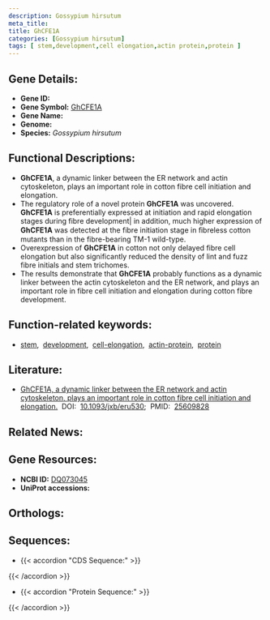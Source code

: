 ```yaml
---
description: Gossypium hirsutum
meta_title:
title: GhCFE1A
categories: [Gossypium hirsutum]
tags: [ stem,development,cell elongation,actin protein,protein ]
---
```


## Gene Details:
- **Gene ID:** []()
- **Gene Symbol:** <u>GhCFE1A</u>
- **Gene Name:** 
- **Genome:** []()
- **Species:** *Gossypium hirsutum*

## Functional Descriptions:
   - **GhCFE1A**, a dynamic linker between the ER network and actin cytoskeleton, plays an important role in cotton fibre cell initiation and elongation.
   - The regulatory role of a novel protein **GhCFE1A** was uncovered. **GhCFE1A** is preferentially expressed at initiation and rapid elongation stages during fibre development| in addition, much higher expression of **GhCFE1A** was detected at the fibre initiation stage in ﬁbreless cotton mutants than in the fibre-bearing TM-1 wild-type.
   - Overexpression of **GhCFE1A** in cotton not only delayed fibre cell elongation but also significantly reduced the density of lint and fuzz fibre initials and stem trichomes.
   - The results demonstrate that **GhCFE1A** probably functions as a dynamic linker between the actin cytoskeleton and the ER network, and plays an important role in fibre cell initiation and elongation during cotton fibre development.

## Function-related keywords:
   - [stem](/tags/stem/),&nbsp;&nbsp;[development](/tags/development/),&nbsp;&nbsp;[cell-elongation](/tags/cell-elongation/),&nbsp;&nbsp;[actin-protein](/tags/actin-protein/),&nbsp;&nbsp;[protein](/tags/protein/)

## Literature:
   - [GhCFE1A, a dynamic linker between the ER network and actin cytoskeleton, plays an important role in cotton fibre cell initiation and elongation.](https://doi.org/10.1093/jxb/eru530)&nbsp;&nbsp;DOI:&nbsp;&nbsp;[10.1093/jxb/eru530](https://doi.org/10.1093/jxb/eru530);&nbsp;&nbsp;PMID:&nbsp;&nbsp;[25609828](https://pubmed.ncbi.nlm.nih.gov/25609828/)

## Related News:

## Gene Resources:
- **NCBI ID:**  [DQ073045](https://www.ncbi.nlm.nih.gov/gene/?term=DQ073045)
- **UniProt accessions:**  [](https://www.uniprot.org/uniprotkb//entry)

## Orthologs:

## Sequences:
- {{< accordion "CDS Sequence:" >}}

{{< /accordion >}}
- {{< accordion "Protein Sequence:" >}}

{{< /accordion >}}
